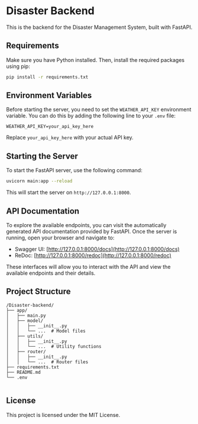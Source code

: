 
# Disaster Backend

This is the backend for the Disaster Management System, built with FastAPI.

## Requirements

Make sure you have Python installed. Then, install the required packages using pip:

```bash
pip install -r requirements.txt
```

## Environment Variables

Before starting the server, you need to set the `WEATHER_API_KEY` environment variable. You can do this by adding the following line to your `.env` file:

```env
WEATHER_API_KEY=your_api_key_here
```

Replace `your_api_key_here` with your actual API key.

## Starting the Server

To start the FastAPI server, use the following command:

```bash
uvicorn main:app --reload
```

This will start the server on `http://127.0.0.1:8000`.

## API Documentation

To explore the available endpoints, you can visit the automatically generated API documentation provided by FastAPI. Once the server is running, open your browser and navigate to:

- Swagger UI: [http://127.0.0.1:8000/docs](http://127.0.0.1:8000/docs)
- ReDoc: [http://127.0.0.1:8000/redoc](http://127.0.0.1:8000/redoc)

These interfaces will allow you to interact with the API and view the available endpoints and their details.

## Project Structure

```
/Disaster-backend/
├── app/
│   ├── main.py
│   ├── model/
│   │   ├── __init__.py
│   │   └── ...  # Model files
│   ├── utils/
│   │   ├── __init__.py
│   │   └── ...  # Utility functions
│   ├── router/
│   │   ├── __init__.py
│   │   └── ...  # Router files
├── requirements.txt
├── README.md
└── .env


```

## License

This project is licensed under the MIT License.
